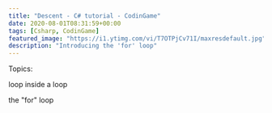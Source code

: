 ```yaml
---
title: "Descent - C# tutorial - CodinGame"
date: 2020-08-01T08:31:59+00:00
tags: [Csharp, CodinGame]
featured_image: "https://i1.ytimg.com/vi/T7OTPjCv71I/maxresdefault.jpg"
description: "Introducing the 'for' loop"
---
```

Topics:

loop inside a loop

the "for" loop


 